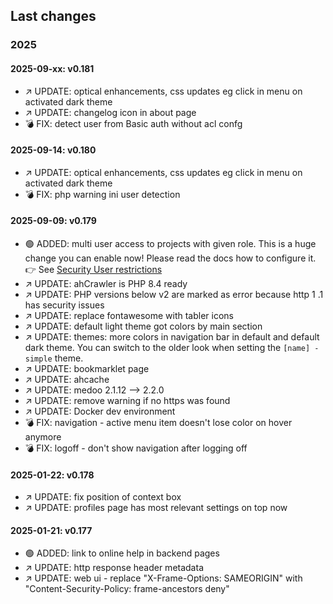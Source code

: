 ## Last changes

### 2025

#### 2025-09-xx: v0.181

* ↗️ UPDATE: optical enhancements, css updates eg click in menu on activated dark theme
* ↗️ UPDATE: changelog icon in about page
* 💣 FIX: detect user from Basic auth without acl confg

#### 2025-09-14: v0.180

* ↗️ UPDATE: optical enhancements, css updates eg click in menu on activated dark theme
* 💣 FIX: php warning ini user detection

#### 2025-09-09: v0.179

* 🟢 ADDED: multi user access to projects with given role. This is a huge change you can enable now! Please read the docs how to configure it. 👉 See [Security User restrictions](../60_Security/30_User_restriction.md)
* ↗️ UPDATE: ahCrawler is PHP 8.4 ready
* ↗️ UPDATE: PHP versions below v2 are marked as error because http 1 .1 has security issues
* ↗️ UPDATE: replace fontawesome with tabler icons
* ↗️ UPDATE: default light theme got colors by main section
* ↗️ UPDATE: themes: more colors in navigation bar in default and default dark theme. You can switch to the older look when setting the `[name] - simple` theme.
* ↗️ UPDATE: bookmarklet page
* ↗️ UPDATE: ahcache
* ↗️ UPDATE: medoo 2.1.12 --> 2.2.0
* ↗️ UPDATE: remove warning if no https was found
* ↗️ UPDATE: Docker dev environment
* 💣 FIX: navigation - active menu item doesn't lose color on hover anymore
* 💣 FIX: logoff - don't show navigation after logging off

#### 2025-01-22: v0.178

* ↗️ UPDATE: fix position of context box
* ↗️ UPDATE: profiles page has most relevant settings on top now

#### 2025-01-21: v0.177

* 🟢 ADDED: link to online help in backend pages
* ↗️ UPDATE: http response header metadata
* ↗️ UPDATE: web ui - replace "X-Frame-Options: SAMEORIGIN" with "Content-Security-Policy: frame-ancestors deny"
